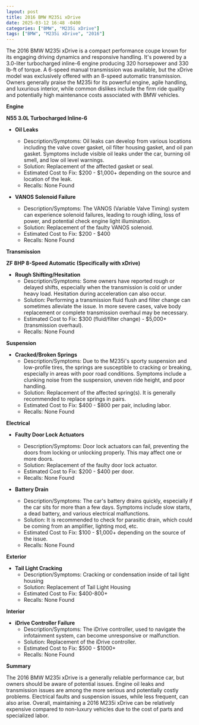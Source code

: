 ```yaml
---
layout: post
title: 2016 BMW M235i xDrive
date: 2025-03-12 16:48 -0400
categories: ["BMW", "M235i xDrive"]
tags: ["BMW", "M235i xDrive", "2016"]
---
```

The 2016 BMW M235i xDrive is a compact performance coupe known for its engaging driving dynamics and responsive handling. It's powered by a 3.0-liter turbocharged inline-6 engine producing 320 horsepower and 330 lb-ft of torque. A 6-speed manual transmission was available, but the xDrive model was exclusively offered with an 8-speed automatic transmission. Owners generally praise the M235i for its powerful engine, agile handling, and luxurious interior, while common dislikes include the firm ride quality and potentially high maintenance costs associated with BMW vehicles.

**Engine**

**N55 3.0L Turbocharged Inline-6**

*   **Oil Leaks**
    *   Description/Symptoms: Oil leaks can develop from various locations including the valve cover gasket, oil filter housing gasket, and oil pan gasket. Symptoms include visible oil leaks under the car, burning oil smell, and low oil level warnings.
    *   Solution: Replacement of the affected gasket or seal.
    *   Estimated Cost to Fix: $200 - $1,000+ depending on the source and location of the leak.
    *   Recalls: None Found

*   **VANOS Solenoid Failure**
    *   Description/Symptoms: The VANOS (Variable Valve Timing) system can experience solenoid failures, leading to rough idling, loss of power, and potential check engine light illumination.
    *   Solution: Replacement of the faulty VANOS solenoid.
    *   Estimated Cost to Fix: $200 - $400
    *   Recalls: None Found

**Transmission**

**ZF 8HP 8-Speed Automatic (Specifically with xDrive)**

*   **Rough Shifting/Hesitation**
    *   Description/Symptoms: Some owners have reported rough or delayed shifts, especially when the transmission is cold or under heavy load. Hesitation during acceleration can also occur.
    *   Solution: Performing a transmission fluid flush and filter change can sometimes alleviate the issue. In more severe cases, valve body replacement or complete transmission overhaul may be necessary.
    *   Estimated Cost to Fix: $300 (fluid/filter change) - $5,000+ (transmission overhaul).
    *   Recalls: None Found

**Suspension**

*   **Cracked/Broken Springs**
    *   Description/Symptoms: Due to the M235i's sporty suspension and low-profile tires, the springs are susceptible to cracking or breaking, especially in areas with poor road conditions. Symptoms include a clunking noise from the suspension, uneven ride height, and poor handling.
    *   Solution: Replacement of the affected spring(s). It is generally recommended to replace springs in pairs.
    *   Estimated Cost to Fix: $400 - $800 per pair, including labor.
    *   Recalls: None Found

**Electrical**

*   **Faulty Door Lock Actuators**
    *   Description/Symptoms: Door lock actuators can fail, preventing the doors from locking or unlocking properly. This may affect one or more doors.
    *   Solution: Replacement of the faulty door lock actuator.
    *   Estimated Cost to Fix: $200 - $400 per door.
    *   Recalls: None Found

*   **Battery Drain**
    *   Description/Symptoms: The car's battery drains quickly, especially if the car sits for more than a few days. Symptoms include slow starts, a dead battery, and various electrical malfunctions.
    *   Solution: It is recommended to check for parasitic drain, which could be coming from an amplifier, lighting mod, etc.
    *   Estimated Cost to Fix: $100 - $1,000+ depending on the source of the issue.
    *   Recalls: None Found

**Exterior**

*   **Tail Light Cracking**
    *   Description/Symptoms: Cracking or condensation inside of tail light housing
    *   Solution: Replacement of Tail Light Housing
    *   Estimated Cost to Fix: $400-800+
    *   Recalls: None Found

**Interior**

*   **iDrive Controller Failure**
    *   Description/Symptoms: The iDrive controller, used to navigate the infotainment system, can become unresponsive or malfunction.
    *   Solution: Replacement of the iDrive controller.
    *   Estimated Cost to Fix: $500 - $1000+
    *   Recalls: None Found

**Summary**

The 2016 BMW M235i xDrive is a generally reliable performance car, but owners should be aware of potential issues. Engine oil leaks and transmission issues are among the more serious and potentially costly problems. Electrical faults and suspension issues, while less frequent, can also arise. Overall, maintaining a 2016 M235i xDrive can be relatively expensive compared to non-luxury vehicles due to the cost of parts and specialized labor.

